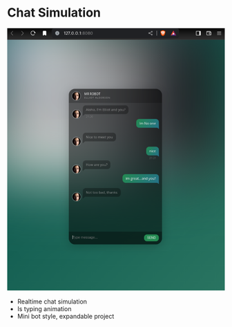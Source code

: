 # Chat Simulation
![](https://github.com/u-n-s-t-o-p-p-a-b-l-e/dashboard/blob/main/chat-simulation/img/chat-simulation.png)

+ Realtime chat simulation
+ Is typing animation
+ Mini bot style, expandable project

